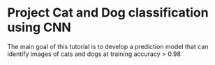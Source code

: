 # Project Cat and Dog classification using CNN
The main goal of this tutorial is to develop a prediction model that can identify images of cats and dogs at training accuracy > 0.98
